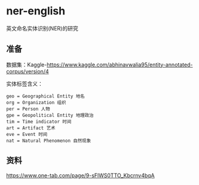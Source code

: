 # ner-english
英文命名实体识别(NER)的研究

## 准备
数据集：Kaggle-https://www.kaggle.com/abhinavwalia95/entity-annotated-corpus/version/4

实体标签含义：
```
geo = Geographical Entity 地名
org = Organization 组织
per = Person 人物
gpe = Geopolitical Entity 地理政治
tim = Time indicator 时间
art = Artifact 艺术
eve = Event 时间
nat = Natural Phenomenon 自然现象
```

## 资料
https://www.one-tab.com/page/9-sFlWS0TTO_Kbcrnv4bqA
